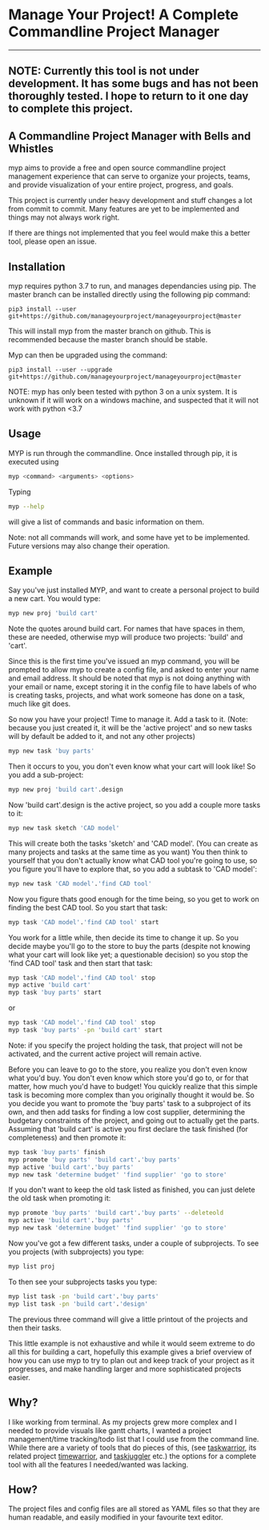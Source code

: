 # Manage Your Project! A Complete Commandline Project Manager
---

NOTE: Currently this tool is not under development. It has some bugs and has not been thoroughly tested. I hope to return to it one day to complete this project.
---
## A Commandline Project Manager with Bells and Whistles
myp aims to provide a free and open source commandline project management experience that can serve to organize your projects, teams, and provide visualization of your entire project, progress, and goals.

This project is currently under heavy development and stuff changes a lot from commit to commit. Many features are yet to be implemented and things may not always work right.

If there are things not implemented that you feel would make this a better tool, please open an issue.

## Installation
myp requires python 3.7 to run, and manages dependancies using pip. The master branch can be installed directly using the following pip command:

```
pip3 install --user git+https://github.com/manageyourproject/manageyourproject@master
```

This will install myp from the master branch on github. This is recommended because the master branch should be stable. 

Myp can then be upgraded using the command:
```
pip3 install --user --upgrade git+https://github.com/manageyourproject/manageyourproject@master
```

NOTE: myp has only been tested with python 3 on a unix system. It is unknown if it will work on a windows machine, and suspected that it will not work with python <3.7

## Usage
MYP is run through the commandline. Once installed through pip, it is executed using 
```bash
myp <command> <arguments> <options>
```
Typing 
```bash
myp --help
```
will give a list of commands and basic information on them. 

Note: not all commands will work, and some have yet to be implemented. Future versions may also change their operation.

## Example
Say you've just installed MYP, and want to create a personal project to build a new cart. You would type:
```bash
myp new proj 'build cart'
```
Note the quotes around build cart. For names that have spaces in them, these are needed, otherwise myp will produce two projects: 'build' and 'cart'.

Since this is the first time you've issued an myp command, you will be prompted to allow myp to create a config file, and asked to enter your name and email address. It should be noted that myp is not doing anything with your email or name, except storing it in the config file to have labels of who is creating tasks, projects, and what work someone has done on a task, much like git does.

So now you have your project! Time to manage it. 
Add a task to it. (Note: because you just created it, it will be the 'active project' and so new tasks will by default be added to it, and not any other projects)
```bash
myp new task 'buy parts'
```
Then it occurs to you, you don't even know what your cart will look like! So you add a sub-project:
```bash
myp new proj 'build cart'.design
```
Now 'build cart'.design is the active project, so you add a couple more tasks to it:
```bash
myp new task sketch 'CAD model'
```
This will create both the tasks 'sketch' and 'CAD model'. (You can create as many projects and tasks at the same time as you want)
You then think to yourself that you don't actually know what CAD tool you're going to use, so you figure you'll have to explore that, so you add a subtask to 'CAD model':
```bash
myp new task 'CAD model'.'find CAD tool'
```
Now you figure thats good enough for the time being, so you get to work on finding the best CAD tool. So you start that task:
```bash
myp task 'CAD model'.'find CAD tool' start
```
You work for a little while, then decide its time to change it up. So you decide maybe you'll go to the store to buy the parts (despite not knowing what your cart will look like yet; a questionable decision) so you stop the 'find CAD tool' task and then start that task:
```bash
myp task 'CAD model'.'find CAD tool' stop
myp active 'build cart'
myp task 'buy parts' start
```
or
```bash
myp task 'CAD model'.'find CAD tool' stop
myp task 'buy parts' -pn 'build cart' start
```
Note: if you specify the project holding the task, that project will not be activated, and the current active project will remain active.

Before you can leave to go to the store, you realize you don't even know what you'd buy. You don't even know which store you'd go to, or for that matter, how much you'd have to budget! You quickly realize that this simple task is becoming more complex than you originally thought it would be. So you decide you want to promote the 'buy parts' task to a subproject of its own, and then add tasks for finding a low cost supplier, determining the budgetary constraints of the project, and going out to actually get the parts. Assuming that 'build cart' is active you first declare the task finished (for completeness) and then promote it:
```bash
myp task 'buy parts' finish
myp promote 'buy parts' 'build cart'.'buy parts'
myp active 'build cart'.'buy parts'
myp new task 'determine budget' 'find supplier' 'go to store'
```
If you don't want to keep the old task listed as finished, you can just delete the old task when promoting it:
```bash
myp promote 'buy parts' 'build cart'.'buy parts' --deleteold
myp active 'build cart'.'buy parts'
myp new task 'determine budget' 'find supplier' 'go to store'
```
Now you've got a few different tasks, under a couple of subprojects. To see you projects (with subprojects) you type:
```bash
myp list proj
```
To then see your subprojects tasks you type:
```bash
myp list task -pn 'build cart'.'buy parts'
myp list task -pn 'build cart'.'design'
```

The previous three command will give a little printout of the projects and then their tasks.

This little example is not exhaustive and while it would seem extreme to do all this for building a cart, hopefully this example gives a brief overview of how you can use myp to try to plan out and keep track of your project as it progresses, and make handling larger and more sophisticated projects easier.

## Why?
I like working from terminal. As my projects grew more complex and I needed to provide visuals like gantt charts, I wanted a project management/time tracking/todo list that I could use from the command line. While there are a variety of tools that do pieces of this, (see [taskwarrior](https://github.com/GothenbugBitFactory/taskwarrior), its related project [timewarrior](https://github.com/GothenburgBitFactory/timewarrior), and [taskjuggler](https://github.com/taskjuggler/taskjuggler) etc.) the options for a complete tool with all the features I needed/wanted was lacking.

## How?
The project files and config files are all stored as YAML files so that they are human readable, and easily modified in your favourite text editor. 
